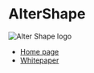 # AlterShape


![Alter Shape logo](https://altershape.com/default/template/img/logo.png?v=202109212000)


- [Home page](https://altershape.com)
- [Whitepaper](https://altershape.com/whitepaper/)
